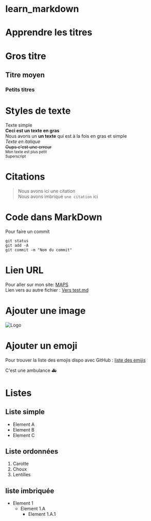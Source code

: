 # learn_markdown

# Apprendre les titres
# Gros titre 
## Titre moyen
### Petits titres


# Styles de texte
Texte simple  
**Ceci est un texte en gras**  
Nous avons un __un texte__ qui est à la fois en gras et simple  
*Texte en italique*  
~~Oups c'est une erreur~~  
<sub>Mon texte est plus petit</sub>  
<sup>Superscript</sup>  
  
 # Citations
 > Nous avons ici une citation  
 Nous avons imbriqué `une citation` ici
   
   
 # Code dans MarkDown
   
 Pour faire un commit
 
 ```
 git status 
 git add -A
 git commit -m "Nom du commit"
 ```
   
 # Lien URL
 
 Pour aller sur mon site: [MAPS](https://www.google.com/maps)  
 Lien vers au autre fichier : [Vers test.md](test.md)
   
 # Ajouter une image  
 
 ![Logo](https://expleo.com/global/fr/wp-content/uploads/2019/02/expleo-logo-and-tagline.png)
 
 
 # Ajouter un emoji
 
 Pour trouver la liste des emojis dispo avec GitHub : [liste des emijis](https://github.com/yodamad/gitlab-emoji)
 
 
 C'est une ambulance :ambulance:  
 
 
 # Listes  
 
 ## Liste simple  
 * Element A
 * Element B
 * Element C
 
 ## Liste ordonnées
 1. Carotte
 2. Choux
 3. Lentilles
 
 ## liste imbriquée
 * Element 1 
	* Element 1.A
		* Element 1.A.1
 
 
 
 
 
 
 
 